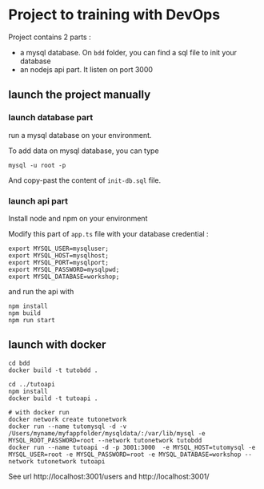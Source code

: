 # Project to training with DevOps 

Project contains 2 parts :
* a mysql database. On `bdd` folder, you can find a sql file to init your database
* an nodejs api part. It listen on port 3000



## launch the project manually

### launch database part

run a mysql database on your environment.

To add data on mysql database, you can type 
```
mysql -u root -p
```

And copy-past the content of `init-db.sql` file.

### launch api part

Install node and npm on your environment

Modify this part of `app.ts` file with your database credential :  

```
export MYSQL_USER=mysqluser;
export MYSQL_HOST=mysqlhost;
export MYSQL_PORT=mysqlport;
export MYSQL_PASSWORD=mysqlpwd;
export MYSQL_DATABASE=workshop;
```

and run the api with
```
npm install
npm build
npm run start
```

## launch with docker

```
cd bdd
docker build -t tutobdd .

cd ../tutoapi
npm install
docker build -t tutoapi .

# with docker run 
docker network create tutonetwork
docker run --name tutomysql -d -v /Users/myname/myfappfolder/mysqldata/:/var/lib/mysql -e MYSQL_ROOT_PASSWORD=root --network tutonetwork tutobdd 
docker run --name tutoapi -d -p 3001:3000  -e MYSQL_HOST=tutomysql -e MYSQL_USER=root -e MYSQL_PASSWORD=root -e MYSQL_DATABASE=workshop --network tutonetwork tutoapi

```

See url http://localhost:3001/users and http://localhost:3001/